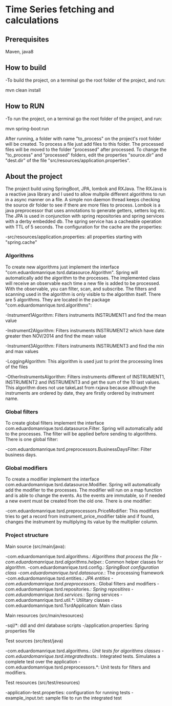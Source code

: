 # Time Series fetching and calculations

## Prerequisites
Maven, java8

## How to build
-To build the project, on a terminal go the root folder of the project, and run:

mvn clean install

## How to RUN
-To run the project, on a terminal go the root folder of the project, and run: 

mvn spring-boot:run

  After running, a folder with name "to_process" on the project's root folder will be created. To process a file 
just add files to this folder. The processed files will be moved to the folder "processed" after processed.
  To change the "to_process" and "processed" folders, edit the properties "source.dir" and "dest.dir" of the file
"src/resources/application.properties".
 
## About the project

  The project build using SpringBoot, JPA, lombok and RXJava. The RXJava is a reactive java library and I used to allow multpile 
different algorithms to run in a async manner on a file. A simple non daemon thread keeps checking the source dir folder 
to see if there are more files to process. Lombok is a java preprocessor that uses annotations to generate getters, setters
log etc. 
  The JPA is used in conjunction with spring repositories and spring services with a derby embedded db. The spring service 
has a cacheable operation with TTL of 5 seconds. The configuration for the cache are the properties:
 
  -src/resources/application.properties: all properties starting with "spring.cache"
     
### Algorithms
  To create new algorithms just implement the interface "com.eduardomanrique.tsrd.datasource.Algorithm". Spring will 
automatically add the algorithm to the processes. The implemented class will receive an observable each time a new file
is added to be processed. With the observable, you can filter, scan, and subscribe. The filters and scanning used in 
the algorithm is only visible to the algorithm itself.
  There are 5 algorithms. They are located in the package "com.eduardomanrique.tsrd.algorithms":
  
  -Instrument1Algorithm: Filters instruments INSTRUMENT1 and find the mean value
  
  -Instrument2Algorithm: Filters instruments INSTRUMENT2 which have date greater then NOV/2014 and find the mean value
  
  -Instrument3Algorithm: Filters instruments INSTRUMENT3 and find the min and max values
  
  -LoggingAlgorithm: This algorithm is used just to print the processing lines of the files
  
  -OtherInstrumentsAlgorithm: Filters instruments different of INSTRUMENT1, INSTRUMENT2 and INSTRUMENT3 and get the 
  sum of the 10 last values. This algorithm does not use takeLast from rxjava because although the instruments are
  ordered by date, they are firstly ordered by instrument name.
  
### Global filters
  To create global filters implement the interface com.eduardomanrique.tsrd.datasource.Filter. Spring will automatically 
add to the processes. The filter will be applied before sending to algorithms. There is one global filter:
  
  -com.eduardomanrique.tsrd.preprocessors.BusinessDaysFilter: Filter business days.
  
### Global modifiers
  To create a modifier implement the interface com.eduardomanrique.tsrd.datasource.Modifier. Spring will automatically
add the modifier to the processes. The modifier will run on a map function and is able to change the events. As the 
events are immutable, so if needed a new event must be created from the old one. There is one modifier:
  
  -com.eduardomanrique.tsrd.preprocessors.PriceModifier: This modifiers tries to get a record from 
  instrument_price_modifier table and if found, changes the instrument by multiplying its value by the multiplier column.
  
### Project structure
  
  Main source (src/main/java):
  
  -com.eduardomanrique.tsrd.algorithms.*: Algorithms that process the file
  -com.eduardomanrique.tsrd.algorithms.helper.*: Common helper classes for algorithm. 
  -com.eduardomanrique.tsrd.config.*: SpringBoot configuration class
  -com.eduardomanrique.tsrd.datasource.*: The processing framework
  -com.eduardomanrique.tsrd.entities.*: JPA entities
  -com.eduardomanrique.tsrd.preprocessors.*: Global filters and modifiers
  -com.eduardomanrique.tsrd.repositories.*: Spring repositires
  -com.eduardomanrique.tsrd.services.*: Spring services
  -com.eduardomanrique.tsrd.util.*: Utilitary classes
  -com.eduardomanrique.tsrd.TsrdApplication: Main class 
  
  Main resources (src/main/resources)
  
  -sql/*: ddl and dml database scripts
  -/application.properties: Spring properties file
  
  Test sources (src/test/java)
  
  -com.eduardomanrique.tsrd.algorithms.*: Unit tests for algorithms classes
  -com.eduardomanrique.tsrd.integratedtests.*: Integrated tests. Simulates a complete test over the application
  -com.eduardomanrique.tsrd.preprocessors.*: Unit tests for filters and modifiers.
  
  Test resources (src/test/resources)
  
  -application-test.properties: configuration for running tests
  -example_input.txt: sample file to run the integrated test
  
  
              